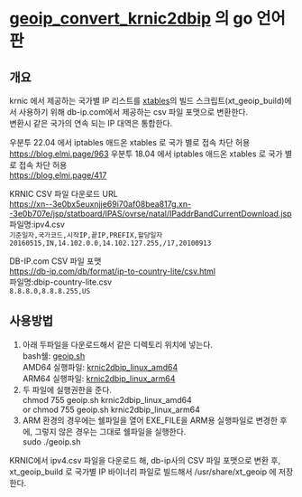 # [geoip_convert_krnic2dbip](https://github.com/elmitash/geoip_convert_krnic2dbip) 의 go 언어판

## 개요
krnic 에서 제공하는 국가별 IP 리스트를 [xtables](https://sourceforge.net/p/xtables-addons/xtables-addons/ci/master/tree/geoip/)의 빌드 스크립트(xt_geoip_build)에서 사용하기 위해 db-ip.com에서 제공하는 csv 파일 포맷으로 변환한다.  
변환시 같은 국가의 연속 되는 IP 대역은 통합한다.  

우분투 22.04 에서 iptables 애드온 xtables 로 국가 별로 접속 차단 허용  
https://blog.elmi.page/963
우분투 18.04 에서 iptables 애드온 xtables 로 국가 별로 접속 차단 허용  
https://blog.elmi.page/417  

KRNIC CSV 파일 다운로드 URL  
https://xn--3e0bx5euxnjje69i70af08bea817g.xn--3e0b707e/jsp/statboard/IPAS/ovrse/natal/IPaddrBandCurrentDownload.jsp  
파일명:ipv4.csv  
`기준일자,국가코드,시작IP,끝IP,PREFIX,할당일자`  
`20160515,IN,14.102.0.0,14.102.127.255,/17,20100913`  

DB-IP.com CSV 파일 포맷  
https://db-ip.com/db/format/ip-to-country-lite/csv.html  
파일명:dbip-country-lite.csv  
`8.8.8.0,8.8.8.255,US`  
  
  
## 사용방법  
1. 아래 두파일을 다운로드해서 같은 디렉토리 위치에 넣는다.  
bash쉘: [geoip.sh](https://github.com/elmitash/geoip_krnic2dbip/blob/master/geoip.sh)  
AMD64 실행파일: [krnic2dbip_linux_amd64](https://github.com/elmitash/geoip_krnic2dbip/blob/master/linux_amd64/krnic2dbip_linux_amd64)  
ARM64 실행파일: [krnic2dbip_linux_arm64](https://github.com/elmitash/geoip_krnic2dbip/blob/master/linux_arm64/krnic2dbip_linux_arm64)  
2. 두 파일에 실행권한을 준다.  
  chmod 755 geoip.sh krnic2dbip_linux_amd64  
  or chmod 755 geoip.sh krnic2dbip_linux_arm64  
3. ARM 환경의 경우에는 쉘파일을 열어 EXE_FILE을 ARM용 실행파일로 변경한 후에, 그렇지 않은 경우는 그대로 쉘파일을 실행한다.  
  sudo ./geoip.sh  
  
KRNIC에서 ipv4.csv 파일을 다운로드 해, db-ip사의 CSV 파일 포맷으로 변환 후, xt_geoip_build 로 국가별 IP 바이너리 파일로 빌드해서 /usr/share/xt_geoip 에 저장한다.  
